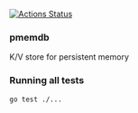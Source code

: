 [![Actions Status](https://github.com/SarthakMakhija/pmemdb/workflows/PmemCI/badge.svg)](https://github.com/SarthakMakhija/pmemdb/actions)

### pmemdb
K/V store for persistent memory

### Running all tests
`go test ./...`
